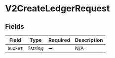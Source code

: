 # V2CreateLedgerRequest


## Fields

| Field              | Type               | Required           | Description        |
| ------------------ | ------------------ | ------------------ | ------------------ |
| `bucket`           | *?string*          | :heavy_minus_sign: | N/A                |